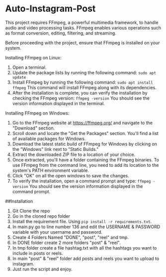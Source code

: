 # Auto-Instagram-Post

This project requires FFmpeg, a powerful multimedia framework, to handle audio and video processing tasks. FFmpeg enables various operations such as format conversion, editing, filtering, and streaming.

Before proceeding with the project, ensure that FFmpeg is installed on your system.

Installing FFmpeg on Linux:
1. Open a terminal.
2. Update the package lists by running the following command: `sudo apt update`
3. Install FFmpeg by running the following command: `sudo apt install ffmpeg` This command will install FFmpeg along with its dependencies.
4. After the installation is complete, you can verify the installation by checking the FFmpeg version: `ffmpeg -version` You should see the version information displayed in the terminal.

Installing FFmpeg on Windows:
1. Go to the FFmpeg website at https://ffmpeg.org/ and navigate to the "Download" section.
2. Scroll down and locate the "Get the Packages" section. You'll find a list of available packages for Windows.
3. Download the latest static build of FFmpeg for Windows by clicking on the "Windows" link next to "Static Builds."
4. Extract the downloaded ZIP file to a location of your choice.
5. Once extracted, you'll have a folder containing the FFmpeg binaries. To use FFmpeg from the command line, you need to add its location to the system's PATH environment variable.
6. Click "OK" on all the open windows to save the changes.
7. To verify the installation, open a command prompt and type: `ffmpeg -version` You should see the version information displayed in the command prompt.

##Installation
1. Git Clone the repo
2. Go in the cloned repo folder
3. Install the requirement file. Using `pip install -r requirements.txt`.
4. In main.py go to line number 136 and edit the USERNAME & PASSWORD variable with your username and password.
5. Create 4 Folders Named "DONE", "post", "reel" and tmp.
6. In DONE folder create 2 more folders "post" & "reel".
7. In tmp folder create a file hashtag.txt with all the hashtags you want to include in posts or reels.
8. In main "post" & "reel" folder add posts and reels you want to upload to instagram.
9. Just run the script and enjoy.
